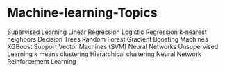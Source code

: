 # Machine-learning-Topics

Supervised Learning
Linear Regression
Logistic Regression
k-nearest neighbors
Decision Trees
Random Forest
Gradient Boosting Machines
XGBoost
Support Vector Machines (SVM)
Neural Networks
Unsupervised Learning
k means clustering
Hierarchical clustering
Neural Network
Reinforcement Learning
